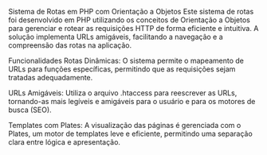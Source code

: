 Sistema de Rotas em PHP com Orientação a Objetos
Este sistema de rotas foi desenvolvido em PHP utilizando os conceitos de Orientação a Objetos para gerenciar e rotear as requisições HTTP de forma eficiente e intuitiva. A solução implementa URLs amigáveis, facilitando a navegação e a compreensão das rotas na aplicação.

Funcionalidades
Rotas Dinâmicas: O sistema permite o mapeamento de URLs para funções específicas, permitindo que as requisições sejam tratadas adequadamente.

URLs Amigáveis: Utiliza o arquivo .htaccess para reescrever as URLs, tornando-as mais legíveis e amigáveis para o usuário e para os motores de busca (SEO).

Templates com Plates: A visualização das páginas é gerenciada com o Plates, um motor de templates leve e eficiente, permitindo uma separação clara entre lógica e apresentação.


